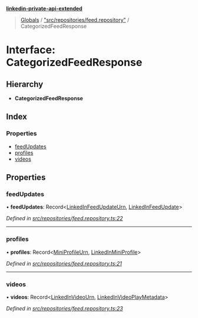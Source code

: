 **[linkedin-private-api-extended](../README.md)**

> [Globals](../globals.md) / ["src/repositories/feed.repository"](../modules/_src_repositories_feed_repository_.md) / CategorizedFeedResponse

# Interface: CategorizedFeedResponse

## Hierarchy

* **CategorizedFeedResponse**

## Index

### Properties

* [feedUpdates](_src_repositories_feed_repository_.categorizedfeedresponse.md#feedupdates)
* [profiles](_src_repositories_feed_repository_.categorizedfeedresponse.md#profiles)
* [videos](_src_repositories_feed_repository_.categorizedfeedresponse.md#videos)

## Properties

### feedUpdates

•  **feedUpdates**: Record<[LinkedInFeedUpdateUrn](../modules/_src_entities_linkedin_feed_update_entity_.md#linkedinfeedupdateurn), [LinkedInFeedUpdate](_src_entities_linkedin_feed_update_entity_.linkedinfeedupdate.md)\>

*Defined in [src/repositories/feed.repository.ts:22](https://github.com/khanhtranngoccva/linkedin-private-api/blob/0b23a8c/src/repositories/feed.repository.ts#L22)*

___

### profiles

•  **profiles**: Record<[MiniProfileUrn](../modules/_src_entities_linkedin_mini_profile_entity_.md#miniprofileurn), [LinkedInMiniProfile](_src_entities_linkedin_mini_profile_entity_.linkedinminiprofile.md)\>

*Defined in [src/repositories/feed.repository.ts:21](https://github.com/khanhtranngoccva/linkedin-private-api/blob/0b23a8c/src/repositories/feed.repository.ts#L21)*

___

### videos

•  **videos**: Record<[LinkedInVideoUrn](../modules/_src_entities_linkedin_video_play_metadata_entity_.md#linkedinvideourn), [LinkedInVideoPlayMetadata](_src_entities_linkedin_video_play_metadata_entity_.linkedinvideoplaymetadata.md)\>

*Defined in [src/repositories/feed.repository.ts:23](https://github.com/khanhtranngoccva/linkedin-private-api/blob/0b23a8c/src/repositories/feed.repository.ts#L23)*

